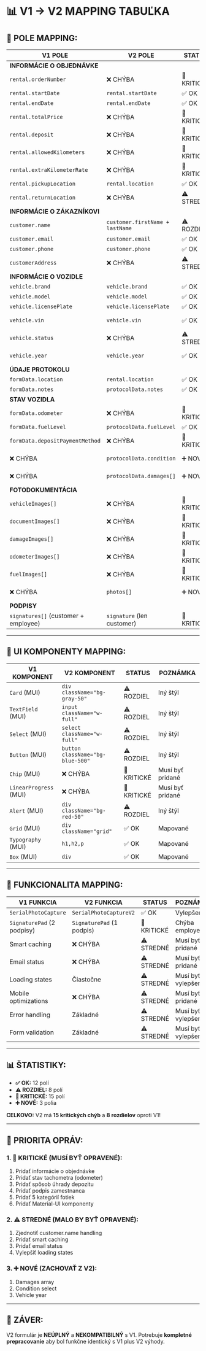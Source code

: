 # 📊 V1 → V2 MAPPING TABUĽKA

## 🎯 **POLE MAPPING:**

| V1 POLE | V2 POLE | STATUS | POZNÁMKA |
|---------|---------|---------|----------|
| **INFORMÁCIE O OBJEDNÁVKE** | | |
| `rental.orderNumber` | ❌ CHÝBA | 🚨 KRITICKÉ | Musí byť pridané |
| `rental.startDate` | `rental.startDate` | ✅ OK | Rovnaké |
| `rental.endDate` | `rental.endDate` | ✅ OK | Rovnaké |
| `rental.totalPrice` | ❌ CHÝBA | 🚨 KRITICKÉ | Musí byť pridané |
| `rental.deposit` | ❌ CHÝBA | 🚨 KRITICKÉ | Musí byť pridané |
| `rental.allowedKilometers` | ❌ CHÝBA | 🚨 KRITICKÉ | Musí byť pridané |
| `rental.extraKilometerRate` | ❌ CHÝBA | 🚨 KRITICKÉ | Musí byť pridané |
| `rental.pickupLocation` | `rental.location` | ✅ OK | Mapované |
| `rental.returnLocation` | ❌ CHÝBA | ⚠️ STREDNÉ | Musí byť pridané |
| **INFORMÁCIE O ZÁKAZNÍKOVI** | | |
| `customer.name` | `customer.firstName + lastName` | ⚠️ ROZDIEL | Musí byť zjednotené |
| `customer.email` | `customer.email` | ✅ OK | Rovnaké |
| `customer.phone` | `customer.phone` | ✅ OK | Rovnaké |
| `customerAddress` | ❌ CHÝBA | ⚠️ STREDNÉ | Musí byť pridané |
| **INFORMÁCIE O VOZIDLE** | | |
| `vehicle.brand` | `vehicle.brand` | ✅ OK | Rovnaké |
| `vehicle.model` | `vehicle.model` | ✅ OK | Rovnaké |
| `vehicle.licensePlate` | `vehicle.licensePlate` | ✅ OK | Rovnaké |
| `vehicle.vin` | `vehicle.vin` | ✅ OK | Ale nie je zobrazené |
| `vehicle.status` | ❌ CHÝBA | ⚠️ STREDNÉ | Musí byť pridané |
| `vehicle.year` | `vehicle.year` | ✅ OK | V2 má navyše |
| **ÚDAJE PROTOKOLU** | | |
| `formData.location` | `rental.location` | ✅ OK | Mapované |
| `formData.notes` | `protocolData.notes` | ✅ OK | Rovnaké |
| **STAV VOZIDLA** | | |
| `formData.odometer` | ❌ CHÝBA | 🚨 KRITICKÉ | V2 má len startKm |
| `formData.fuelLevel` | `protocolData.fuelLevel` | ✅ OK | Rovnaké |
| `formData.depositPaymentMethod` | ❌ CHÝBA | 🚨 KRITICKÉ | Musí byť pridané |
| ❌ CHÝBA | `protocolData.condition` | ➕ NOVÉ | V2 má navyše |
| ❌ CHÝBA | `protocolData.damages[]` | ➕ NOVÉ | V2 má navyše |
| **FOTODOKUMENTÁCIA** | | |
| `vehicleImages[]` | ❌ CHÝBA | 🚨 KRITICKÉ | V2 má len photos[] |
| `documentImages[]` | ❌ CHÝBA | 🚨 KRITICKÉ | V2 má len photos[] |
| `damageImages[]` | ❌ CHÝBA | 🚨 KRITICKÉ | V2 má len photos[] |
| `odometerImages[]` | ❌ CHÝBA | 🚨 KRITICKÉ | V2 má len photos[] |
| `fuelImages[]` | ❌ CHÝBA | 🚨 KRITICKÉ | V2 má len photos[] |
| ❌ CHÝBA | `photos[]` | ➕ NOVÉ | V2 má zjednodušené |
| **PODPISY** | | |
| `signatures[]` (customer + employee) | `signature` (len customer) | 🚨 KRITICKÉ | V2 chýba employee |

---

## 🎨 **UI KOMPONENTY MAPPING:**

| V1 KOMPONENT | V2 KOMPONENT | STATUS | POZNÁMKA |
|--------------|--------------|---------|----------|
| `Card` (MUI) | `div className="bg-gray-50"` | ⚠️ ROZDIEL | Iný štýl |
| `TextField` (MUI) | `input className="w-full"` | ⚠️ ROZDIEL | Iný štýl |
| `Select` (MUI) | `select className="w-full"` | ⚠️ ROZDIEL | Iný štýl |
| `Button` (MUI) | `button className="bg-blue-500"` | ⚠️ ROZDIEL | Iný štýl |
| `Chip` (MUI) | ❌ CHÝBA | 🚨 KRITICKÉ | Musí byť pridané |
| `LinearProgress` (MUI) | ❌ CHÝBA | 🚨 KRITICKÉ | Musí byť pridané |
| `Alert` (MUI) | `div className="bg-red-50"` | ⚠️ ROZDIEL | Iný štýl |
| `Grid` (MUI) | `div className="grid"` | ✅ OK | Mapované |
| `Typography` (MUI) | `h1,h2,p` | ✅ OK | Mapované |
| `Box` (MUI) | `div` | ✅ OK | Mapované |

---

## 🔧 **FUNKCIONALITA MAPPING:**

| V1 FUNKCIA | V2 FUNKCIA | STATUS | POZNÁMKA |
|------------|------------|---------|----------|
| `SerialPhotoCapture` | `SerialPhotoCaptureV2` | ✅ OK | Vylepšené |
| `SignaturePad` (2 podpisy) | `SignaturePad` (1 podpis) | 🚨 KRITICKÉ | Chýba employee |
| Smart caching | ❌ CHÝBA | ⚠️ STREDNÉ | Musí byť pridané |
| Email status | ❌ CHÝBA | ⚠️ STREDNÉ | Musí byť pridané |
| Loading states | Čiastočne | ⚠️ STREDNÉ | Musí byť vylepšené |
| Mobile optimizations | ❌ CHÝBA | ⚠️ STREDNÉ | Musí byť pridané |
| Error handling | Základné | ⚠️ STREDNÉ | Musí byť vylepšené |
| Form validation | Základné | ⚠️ STREDNÉ | Musí byť vylepšené |

---

## 📊 **ŠTATISTIKY:**

- **✅ OK:** 12 polí
- **⚠️ ROZDIEL:** 8 polí  
- **🚨 KRITICKÉ:** 15 polí
- **➕ NOVÉ:** 3 polia

**CELKOVO:** V2 má **15 kritických chýb** a **8 rozdielov** oproti V1!

---

## 🎯 **PRIORITA OPRÁV:**

### **1. 🚨 KRITICKÉ (MUSÍ BYŤ OPRAVENÉ):**
1. Pridať informácie o objednávke
2. Pridať stav tachometra (odometer)
3. Pridať spôsob úhrady depozitu
4. Pridať podpis zamestnanca
5. Pridať 5 kategórií fotiek
6. Pridať Material-UI komponenty

### **2. ⚠️ STREDNÉ (MALO BY BYŤ OPRAVENÉ):**
1. Zjednotiť customer.name handling
2. Pridať smart caching
3. Pridať email status
4. Vylepšiť loading states

### **3. ➕ NOVÉ (ZACHOVAŤ Z V2):**
1. Damages array
2. Condition select
3. Vehicle year

---

## 🚀 **ZÁVER:**

V2 formulár je **NEÚPLNÝ** a **NEKOMPATIBILNÝ** s V1. Potrebuje **kompletné prepracovanie** aby bol funkčne identický s V1 plus V2 výhody.
